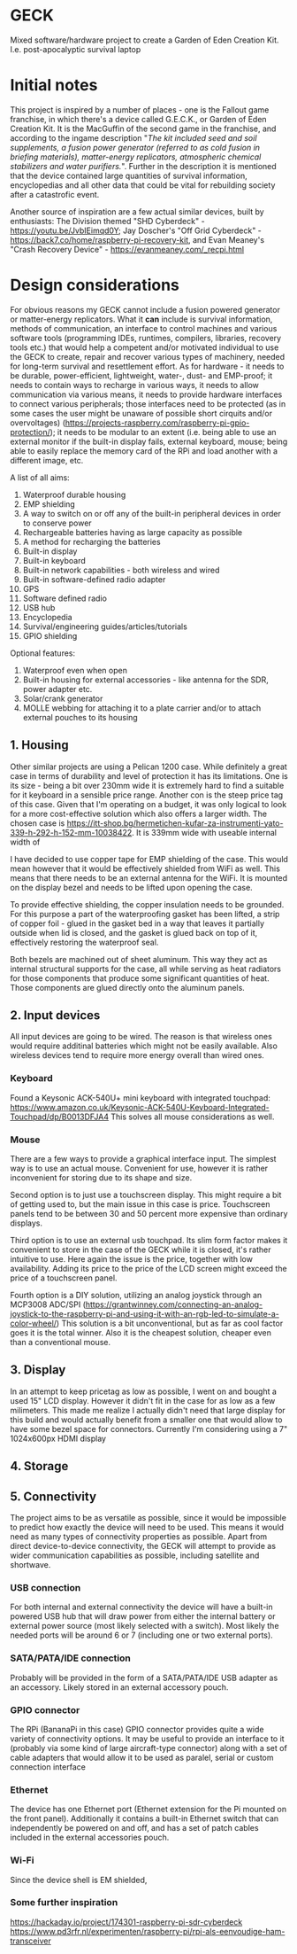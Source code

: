 # GECK
Mixed software/hardware project to create a Garden of Eden Creation Kit. I.e. post-apocalyptic survival laptop


# Initial notes
This project is inspired by a number of places - one is the Fallout game franchise, in which there's a device called G.E.C.K., or Garden of Eden Creation Kit. It is the MacGuffin of the second game in the franchise, and according to the ingame description "_The kit included seed and soil supplements, a fusion power generator (referred to as cold fusion in briefing materials), matter-energy replicators, atmospheric chemical stabilizers and water purifiers._". Further in the description it is mentioned that the device contained large quantities of survival information, encyclopedias and all other data that could be vital for rebuilding society after a catastrofic event.

Another source of inspiration are a few actual similar devices, built by enthusiasts: The Division themed "SHD Cyberdeck" - https://youtu.be/JvbIEimqd0Y; Jay Doscher's "Off Grid Cyberdeck" - https://back7.co/home/raspberry-pi-recovery-kit, and Evan Meaney's "Crash Recovery Device" - https://evanmeaney.com/_recpi.html


# Design considerations
For obvious reasons my GECK cannot include a fusion powered generator or matter-energy replicators. What it __can__ include is survival information, methods of communication, an interface to control machines and various software tools (programming IDEs, runtimes, compilers, libraries, recovery tools etc.) that would help a competent and/or motivated individual to use the GECK to create, repair and recover various types of machinery, needed for long-term survival and resettlement effort. 
As for hardware - it needs to be durable, power-efficient, lightweight, water-, dust- and EMP-proof; it needs to contain ways to recharge in various ways, it needs to allow communication via various means, it needs to provide hardware interfaces to connect various peripherals; those interfaces need to be protected (as in some cases the user might be unaware of possible short cirquits and/or overvoltages) (https://projects-raspberry.com/raspberry-pi-gpio-protection/); it needs to be modular to an extent (i.e. being able to use an external monitor if the built-in display fails, external keyboard, mouse; being able to easily replace the memory card of the RPi and load another with a different image, etc.

A list of all aims:
1. Waterproof durable housing
2. EMP shielding
3. A way to switch on or off any of the built-in peripheral devices in order to conserve power
4. Rechargeable batteries having as large capacity as possible
5. A method for recharging the batteries
6. Built-in display
7. Built-in keyboard
8. Built-in network capabilities - both wireless and wired
9. Built-in software-defined radio adapter
10. GPS
11. Software defined radio
12. USB hub
13. Encyclopedia
14. Survival/engineering guides/articles/tutorials
15. GPIO shielding 

Optional features:
1. Waterproof even when open
2. Built-in housing for external accessories - like antenna for the SDR, power adapter etc.
3. Solar/crank generator
4. MOLLE webbing for attaching it to a plate carrier and/or to attach external pouches to its housing


## 1. Housing

Other similar projects are using a Pelican 1200 case. While definitely a great case in terms of durability and level of protection it has its limitations. One is its size - being a bit over 230mm wide it is extremely hard to find a suitable for it keyboard in a sensible price range. Another con is the steep price tag of this case. Given that I'm operating on a budget, it was only logical to look for a more cost-effective solution which also offers a larger width. The chosen case is https://itt-shop.bg/hermetichen-kufar-za-instrumenti-yato-339-h-292-h-152-mm-10038422. It is 339mm wide with useable internal width of 

I have decided to use copper tape for EMP shielding of the case. This would mean however that it would be effectively shielded from WiFi as well. This means that there needs to be an external antenna for the WiFi. It is mounted on the display bezel and needs to be lifted upon opening the case. 

To provide effective shielding, the copper insulation needs to be grounded. For this purpose a part of the waterproofing gasket has been lifted, a strip of copper foil - glued in the gasket bed in a way that leaves it partially outside when lid is closed, and the gasket is glued back on top of it, effectively restoring the waterproof seal. 

Both bezels are machined out of sheet aluminum. This way they act as internal structural supports for the case, all while serving as heat radiators for those components that produce some significant quantities of heat. Those components are glued directly onto the aluminum panels. 

## 2. Input devices

All input devices are going to be wired. The reason is that wireless ones would require additinal batteries which might not be easily available. Also wireless devices tend to require more energy overall than wired ones. 

### Keyboard

Found a Keysonic ACK-540U+ mini keyboard with integrated touchpad:
https://www.amazon.co.uk/Keysonic-ACK-540U-Keyboard-Integrated-Touchpad/dp/B0013DFJA4
This solves all mouse considerations as well.

### Mouse

There are a few ways to provide a graphical interface input. The simplest way is to use an actual mouse. Convenient for use, however it is rather inconvenient for storing due to its shape and size. 

Second option is to just use a touchscreen display. This might require a bit of getting used to, but the main issue in this case is price. Touchscreen panels tend to be between 30 and 50 percent more expensive than ordinary displays. 

Third option is to use an external usb touchpad. Its slim form factor makes it convenient to store in the case of the GECK while it is closed, it's rather intuitive to use. Here again the issue is the price, together with low availability. Adding its price to the price of the LCD screen might exceed the price of a touchscreen panel.

Fourth option is a DIY solution, utilizing an analog joystick through an MCP3008 ADC/SPI (https://grantwinney.com/connecting-an-analog-joystick-to-the-raspberry-pi-and-using-it-with-an-rgb-led-to-simulate-a-color-wheel/) This solution is a bit unconventional, but as far as cool factor goes it is the total winner. Also it is the cheapest solution, cheaper even than a conventional mouse. 

## 3. Display

In an attempt to keep pricetag as low as possible, I went on and bought a used 15" LCD display. However it didn't fit in the case for as low as a few milimeters. This made me realize I actually didn't need that large display for this build and would actually benefit from a smaller one that would allow to have some bezel space for connectors. Currently I'm considering using a 7" 1024x600px HDMI display

## 4. Storage

## 5. Connectivity

The project aims to be as versatile as possible, since it would be impossible to predict how exactly the device will need to be used. This means it would need as many types of connectivity properties as possible. Apart from direct device-to-device connectivity, the GECK will attempt to provide as wider communication capabilities as possible, including satellite and shortwave. 

### USB connection

For both internal and external connectivity the device will have a built-in powered USB hub that will draw power from either the internal battery or external power source (most likely selected with a switch). Most likely the needed ports will be around 6 or 7 (including one or two external ports).

### SATA/PATA/IDE connection

Probably will be provided in the form of a SATA/PATA/IDE USB adapter as an accessory. Likely stored in an external accessory pouch.

### GPIO connector

The RPi (BananaPi in this case) GPIO connector provides quite a wide variety of connectivity options. It may be useful to provide an interface to it (probably via some kind of large aircraft-type connector) along with a set of cable adapters that would allow it to be used as paralel, serial or custom connection interface

### Ethernet

The device has one Ethernet port (Ethernet extension for the Pi mounted on the front panel). Additionally it contains a built-in Ethernet switch that can independently be powered on and off, and has a set of patch cables included in the external accessories pouch.

### Wi-Fi

Since the device shell is EM shielded, 


### Some further inspiration

https://hackaday.io/project/174301-raspberry-pi-sdr-cyberdeck
https://www.pd3rfr.nl/experimenten/raspberry-pi/rpi-als-eenvoudige-ham-transceiver
